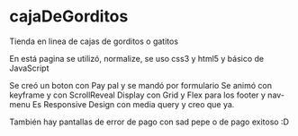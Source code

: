 # cajaDeGorditos
Tienda en linea de cajas de gorditos o gatitos

En está pagina se utilizó, normalize, se uso css3 y html5 y básico de JavaScript


Se creó un boton con Pay pal y se mandó por formulario
Se animó con keyframe y con ScrollReveal 
Display con Grid y Flex para los footer y nav-menu
Es Responsive Design con media query y creo que ya.

También hay pantallas de error de pago con sad pepe o de pago exitoso  :D
